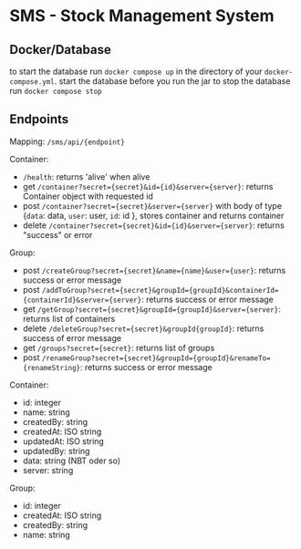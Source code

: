 # SMS - Stock Management System

## Docker/Database
to start the database run `docker compose up` in the directory of your `docker-compose.yml`.
start the database before you run the jar
to stop the database run `docker compose stop`

## Endpoints

Mapping: `/sms/api/{endpoint}`

Container:
- `/health`: returns 'alive' when alive
- get `/container?secret={secret}&id={id}&server={server}`: returns Container object with requested id 
- post `/container?secret={secret}&server={server}` with body of type {`data`: data, `user`: user, `id`: id }, stores container and returns container
- delete `/container?secret={secret}&id={id}&server={server}`: returns "success" or error

Group:
- post `/createGroup?secret={secret}&name={name}&user={user}`: returns success or error message
- post `/addToGroup?secret={secret}&groupId={groupId}&containerId={containerId}&server={server}`: returns success or error message
- get `/getGroup?secret={secret}&groupId={groupId}&server={server}`: returns list of containers
- delete `/deleteGroup?secret={secret}&groupId{groupId}`: returns success of error message
- get `/groups?secret={secret}`: returns list of groups
- post `/renameGroup?secret={secret}&groupId={groupId}&renameTo={renameString}`: returns success or error message


Container:
- id: integer
- name: string
- createdBy: string
- createdAt: ISO string
- updatedAt: ISO string
- updatedBy: string
- data: string (NBT oder so)
- server: string

Group:
- id: integer
- createdAt: ISO string
- createdBy: string
- name: string